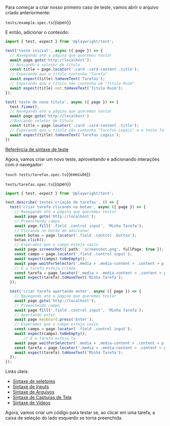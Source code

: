 Para começar a criar nosso primeiro caso de teste, vamos abrir o arquivo criado anteriormente:

`tests/example.spec.ts`{{open}}

E então, adicionar o conteúdo:

```js
import { test, expect } from '@playwright/test';

test('teste inicial', async ({ page }) => {
  // Navegando até a página que queremos testar
  await page.goto('http://localhost');
  // Buscando o seletor de título
  const title = page.locator('.card .card-content .title');
  // Esperando que o título contenha "Tarefa"
  await expect(title).toHaveText('Tarefas');
  // Esperando que o título não contenha um "Titulo Ruim"
  await expect(title).not.toHaveText('Titulo Ruim');
});

test('teste de novo titulo', async ({ page }) => {
  test.fixme();
  // Navegando até a página que queremos testar
  await page.goto('http://localhost')
  //Buscando seletor de título
  const title = page.locator('.card .card-content .title');
  // Esperando que o título não contenha "Tarefas Legais" e o teste falhe
  await expect(title).toHaveText('Tarefas Legais');
})

```

[Referência de sintaxe de teste](https://playwright.dev/docs/test-annotations)



Agora, vamos criar um novo teste, aproveitando e adicionando interações com o navegador:

`touch tests/tarefas.spec.ts`{{execute}}

`tests/tarefas.spec.ts`{{open}}

```ts
import { test, expect } from '@playwright/test';

test.describe('testes criação de tarefas', () => {
  test('criar tarefa clicando no botao', async ({ page }) => {
    // Navegando até a página que queremos testar
    await page.goto('http://localhost');
    // Preenchendo campo
    await page.fill('.field .control input', 'Minha Tarefa');
    // Clicando no botão de adicionar
    const botao = page.locator('.field .control .button');
    botao.click();
    // Esperamos que o campo esteja vazio
    await page.screenshot({ path: 'screenshot.png', fullPage: true });
    const campo = page.locator('.field .control input');
    await expect(campo).toBeEmpty();
    await page.waitForSelector('.media > .media-content > .content > p > strong');
    // E a tarefa esteja criada
    const tarefa = page.locator('.media > .media-content > .content > p > strong');
    await expect(tarefa).toHaveText('Minha Tarefa');
  });

  test('criar tarefa apertando enter', async ({ page }) => {
    // Navegando até a página que queremos testar
    await page.goto('http://localhost');
    // Preenchendo campo
    await page.fill('.field .control input', 'Minha Tarefa');
    // Apertando enter
    await page.keyboard.press('Enter');
    // Esperamos que o campo esteja vazio
    const campo = page.locator('.field .control input');
    await expect(campo).toBeEmpty();
		// E a tarefa esteja la
    await page.waitForSelector('.media > .media-content > .content > p > strong');
    const tarefa = page.locator('.media > .media-content > .content > p > strong');
    await expect(tarefa).toHaveText('Minha Tarefa');
  });
});

```



Links úteis:

- [Sintaxe de seletores](https://playwright.dev/docs/selectors)
- [Sintaxe de Inputs](https://playwright.dev/docs/input)
- [Sintaxe de Arquivos](https://playwright.dev/docs/downloads)
- [Sintaxe de Capturas de Tela](https://playwright.dev/docs/screenshots)
- [Sintaxe de Vídeos](https://playwright.dev/docs/videos)



Agora, vamos criar um código para testar se, ao clicar em uma tarefa, a caixa de seleção do lado esquerdo se torna preenchida.

